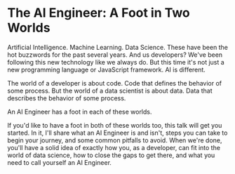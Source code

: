 # The AI Engineer: A Foot in Two Worlds

Artificial Intelligence. Machine Learning. Data Science. These have been the
hot buzzwords for the past several years. And us developers? We've been
following this new technology like we always do. But this time it's not just a
new programming language or JavaScript framework. AI is different.

The world of a developer is about code. Code that defines the behavior of
some process. But the world of a data scientist is about data. Data that
describes the behavior of some process.

An AI Engineer has a foot in each of these worlds.

If you'd like to have a foot in both of these worlds too, this talk will get
you started. In it, I'll share what an AI Engineer is and isn't, steps you can
take to begin your journey, and some common pitfalls to avoid. When we're done,
you'll have a solid idea of exactly how you, as a developer, can fit into the
world of data science, how to close the gaps to get there, and what you need to
call yourself an AI Engineer.
